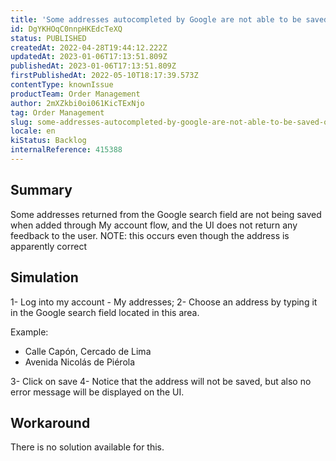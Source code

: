 ```yaml
---
title: 'Some addresses autocompleted by Google are not able to be saved on My Account'
id: DgYKHOqC0nnpHKEdcTeXQ
status: PUBLISHED
createdAt: 2022-04-28T19:44:12.222Z
updatedAt: 2023-01-06T17:13:51.809Z
publishedAt: 2023-01-06T17:13:51.809Z
firstPublishedAt: 2022-05-10T18:17:39.573Z
contentType: knownIssue
productTeam: Order Management
author: 2mXZkbi0oi061KicTExNjo
tag: Order Management
slug: some-addresses-autocompleted-by-google-are-not-able-to-be-saved-on-my-account
locale: en
kiStatus: Backlog
internalReference: 415388
---
```


## Summary


Some addresses returned from the Google search field are not being saved when added through My account flow, and the UI does not return any feedback to the user.
NOTE: this occurs even though the address is apparently correct


##

## Simulation


1- Log into my account - My addresses;
2- Choose an address by typing it in the Google search field located in this area.

Example:
* Calle Capón, Cercado de Lima
* Avenida Nicolás de Piérola

3- Click on save
4- Notice that the address will not be saved, but also no error message will be displayed on the UI.




##

## Workaround


There is no solution available for this.

